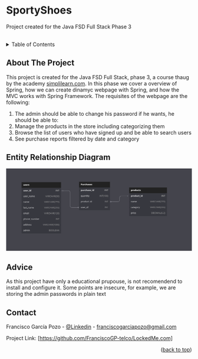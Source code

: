 # SportyShoes
Project created for the Java FSD Full Stack Phase 3

<!-- TABLE OF CONTENTS -->
<br />
<details>
  <summary>Table of Contents</summary>
  <ol>
    <li>
      <a href="#about-the-project">About The Project</a>
    </li>
    <li>
      <a href="#entity-relationship-diagram">Entity-relationship Diagram</a>
    </li>
    <li>
      <a href="#advice">Advice</a>
    </li>
    <li><a href="#contact">Contact</a></li>
  </ol>
</details>




<!-- ABOUT THE PROJECT -->
## About The Project

This project is created for the Java FSD Full Stack, phase 3, a course thaug by the academy [simplilearn.com](https://www.simplilearn.com/). In this phase we cover a overview of Spring, how we can create dinamyc webpage with Spring, and how the MVC works with Spring Framework. The requisites of the webpage are the following:

1. The admin should be able to change his password if he wants, he should be able to:
2. Manage the products in the store including categorizing them
3. Browse the list of users who have signed up and be able to search users
4. See purchase reports filtered by date and category
 


<!-- ENTITY RELATIONSHIP DIAGRAM -->
## Entity Relationship Diagram
![Image of the entity-relationship diagram](https://github.com/FranciscoGP-telco/SportyShoes/blob/main/diagram.png?raw=true)


<!-- ADVICE -->
## Advice

As this project have only a educational prupouse, is not recomendend to install and configure it. Some points are insecure, for example, we are storing the admin passwords in plain text


<!-- CONTACT -->
## Contact

Francisco García Pozo - [@Linkedin](https://www.linkedin.com/in/francisco-garcia-pozo/) - franciscogarciapozo@gmail.com

Project Link: [https://github.com/FranciscoGP-telco/LockedMe.com]

<p align="right">(<a href="#readme-top">back to top</a>)</p>
